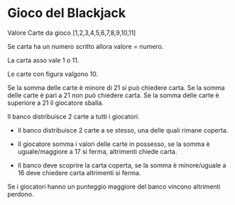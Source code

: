 # Gioco del Blackjack

Valore Carte da gioco [1,2,3,4,5,6,7,8,9,10,11]

Se carta ha un numero scritto allora valore = numero.

La carta asso vale 1 o 11.

Le carte con figura valgono 10.

Se la somma delle carte è minore di 21 si può chiedere carta.
Se la somma delle carte è pari a 21 non può chiedere carta.
Se la somma delle carte è superiore a 21 il giocatore sballa.

Il banco distribuisce 2 carte a tutti i giocatori.

- Il banco distribuisce 2 carte a se stesso, una delle quali rimane coperta.

- Il giocatore somma i valori delle carte in possesso, se la somma è uguale/maggiore a 17 si ferma, altrimenti chiede carta.

- Il banco deve scoprire la carta coperta, se la somma è minore/uguale a 16 deve chiedere carta altrimenti si ferma.

Se i giocatori hanno un punteggio maggiore del banco vincono altrimenti perdono.
